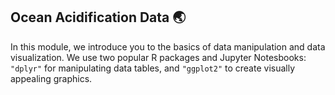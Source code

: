 ## Ocean Acidification Data :earth_asia:

In this module, we introduce you to the basics of data manipulation and data visualization.
We use two popular R packages and Jupyter Notesbooks: `"dplyr"` for manipulating data tables, and `"ggplot2"` to
create visually appealing graphics.
